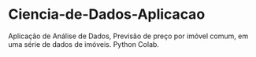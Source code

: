 # Ciencia-de-Dados-Aplicacao
Aplicação de Análise de Dados, Previsão de preço por imóvel comum, em uma série de dados de imóveis. Python Colab.
